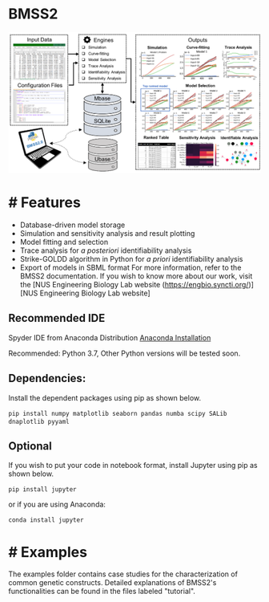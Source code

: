 # BMSS2
![alt text](https://github.com/EngBioNUS/BMSS2/blob/master/BMSSDiagram.png?raw=true)

# # Features
* Database-driven model storage 
* Simulation and sensitivity analysis and result plotting
* Model fitting and selection
* Trace analysis for _a_ _posteriori_ identifiability analysis
* Strike-GOLDD algorithm in Python for _a_ _priori_ identifiability analysis
* Export of models in SBML format
For more information, refer to the BMSS2 documentation. If you wish to know more about our work, visit the [NUS Engineering Biology Lab website (https://engbio.syncti.org/)][NUS Engineering Biology Lab website]


## Recommended IDE
Spyder IDE from Anaconda Distribution [Anaconda Installation]

Recommended: Python 3.7, Other Python versions will be tested soon. 

## Dependencies: 
Install the dependent packages using pip as shown below.
```
pip install numpy matplotlib seaborn pandas numba scipy SALib dnaplotlib pyyaml
```

## Optional
If you wish to put your code in notebook format, install Jupyter using pip as shown below.
```
pip install jupyter
```
or if you are using Anaconda:
```
conda install jupyter
```

[Anaconda Installation]: <https://www.anaconda.com/products/individual>

# # Examples
The examples folder contains case studies for the characterization of common genetic constructs. Detailed explanations of BMSS2's functionalities can be found in the files labeled "tutorial".
